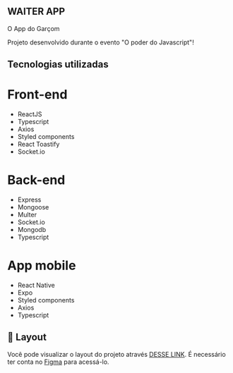 ## WAITER APP

O App do Garçom

Projeto desenvolvido durante o evento "O poder do Javascript"!

## Tecnologias utilizadas

# Front-end

- ReactJS
- Typescript
- Axios
- Styled components
- React Toastify
- Socket.io

# Back-end

- Express
- Mongoose
- Multer
- Socket.io
- Mongodb
- Typescript

# App mobile

- React Native
- Expo
- Styled components
- Axios
- Typescript

## 🔖 Layout

Você pode visualizar o layout do projeto através [DESSE LINK](https://www.figma.com/file/WToLAikx89TL2AG1QrVos5/WAITERAPP?node-id=11%3A195&t=uZ6LSSTdzfv0BKaF-0). É necessário ter conta no [Figma](https://figma.com) para acessá-lo.
